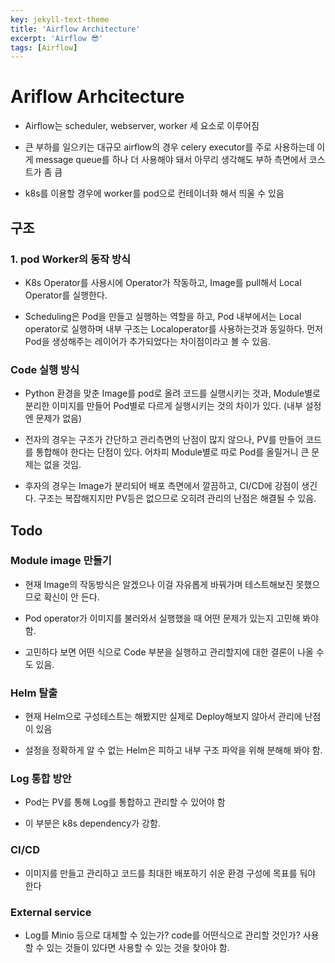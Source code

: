 ```yaml
---
key: jekyll-text-theme
title: 'Airflow Architecture'
excerpt: 'Airflow 😎'
tags: [Airflow]
---
```


# Ariflow Arhcitecture

* Airflow는 scheduler, webserver, worker 세 요소로 이루어짐

* 큰 부하를 일으키는 대규모 airflow의 경우 celery executor를 주로 사용하는데 이게 message queue를 하나 더 사용해야 돼서 아무리 생각해도 부하 측면에서 코스트가 좀 큼

* k8s를 이용할 경우에 worker를 pod으로 컨테이너화 해서 띄울 수 있음


## 구조

### 1. pod Worker의 동작 방식
* K8s Operator를 사용시에 Operator가 작동하고, Image를 pull해서 Local Operator를 실행한다.

* Scheduling은 Pod을 만들고 실행하는 역할을 하고, Pod 내부에서는 Local operator로 실행하며 내부 구조는 Localoperator를 사용하는것과 동일하다. 먼저 Pod을 생성해주는 레이어가 추가되었다는 차이점이라고 볼 수 있음.

### Code 실행 방식
* Python 환경을 맞춘 Image를 pod로 올려 코드를 실행시키는 것과, Module별로 분리한 이미지를 만들어 Pod별로 다르게 실행시키는 것의 차이가 있다. (내부 설정엔 문제가 없음)

* 전자의 경우는 구조가 간단하고 관리측면의 난점이 많지 않으나, PV를 만들어 코드를 통합해야 한다는 단점이 있다. 어차피 Module별로 따로 Pod를 올릴거니 큰 문제는 없을 것임.

* 후자의 경우는 Image가 분리되어 배포 측면에서 깔끔하고, CI/CD에 강점이 생긴다. 구조는 복잡해지지만 PV등은 없으므로 오히려 관리의 난점은 해결될 수 있음.


## Todo
### Module image 만들기

* 현재 Image의 작동방식은 알겠으나 이걸 자유롭게 바꿔가며 테스트해보진 못했으므로 확신이 안 든다.

* Pod operator가 이미지를 불러와서 실행했을 때 어떤 문제가 있는지 고민해 봐야 함.

* 고민하다 보면 어떤 식으로 Code 부분을 실행하고 관리할지에 대한 결론이 나올 수도 있음.

### Helm 탈출

* 현재 Helm으로 구성테스트는 해봤지만 실제로 Deploy해보지 않아서 관리에 난점이 있음

* 설정을 정확하게 알 수 없는 Helm은 피하고 내부 구조 파악을 위해 분해해 봐야 함.

### Log 통합 방안

* Pod는 PV를 통해 Log를 통합하고 관리할 수 있어야 함

* 이 부분은 k8s dependency가 강함.

### CI/CD

* 이미지를 만들고 관리하고 코드를 최대한 배포하기 쉬운 환경 구성에 목표를 둬야 한다

### External service

* Log를 Minio 등으로 대체할 수 있는가? code를 어떤식으로 관리할 것인가? 사용할 수 있는 것들이 있다면 사용할 수 있는 것을 찾아야 함.